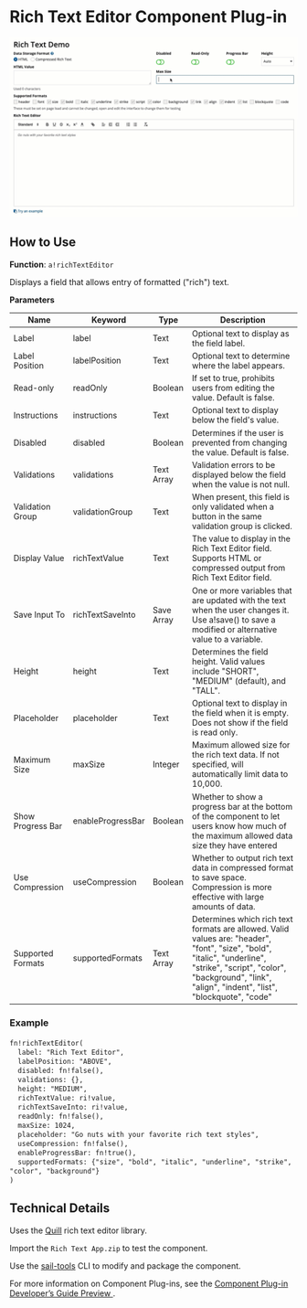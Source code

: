 # Rich Text Editor Component Plug-in

![screencast](screencast.gif)

## How to Use

**Function**: `a!richTextEditor`

Displays a field that allows entry of formatted ("rich") text.

**Parameters**

| **Name**          | **Keyword**       | **Type**   | **Description**                                                                                                                                                                                                               |
| ----------------- | ----------------- | ---------- | ----------------------------------------------------------------------------------------------------------------------------------------------------------------------------------------------------------------------------- |
| Label             | label             | Text       | Optional text to display as the field label.                                                                                                                                                                                  |
| Label Position    | labelPosition     | Text       | Optional text to determine where the label appears.                                                                                                                                                                           |
| Read-only         | readOnly          | Boolean    | If set to true, prohibits users from editing the value. Default is false.                                                                                                                                                     |
| Instructions      | instructions      | Text       | Optional text to display below the field's value.                                                                                                                                                                             |
| Disabled          | disabled          | Boolean    | Determines if the user is prevented from changing the value. Default is false.                                                                                                                                                |
| Validations       | validations       | Text Array | Validation errors to be displayed below the field when the value is not null.                                                                                                                                                 |
| Validation Group  | validationGroup   | Text       | When present, this field is only validated when a button in the same validation group is clicked.                                                                                                                             |
| Display Value     | richTextValue     | Text       | The value to display in the Rich Text Editor field. Supports HTML or compressed output from Rich Text Editor field.                                                                                                           |
| Save Input To     | richTextSaveInto  | Save Array | One or more variables that are updated with the text when the user changes it. Use a!save() to save a modified or alternative value to a variable.                                                                            |
| Height            | height            | Text       | Determines the field height. Valid values include "SHORT", "MEDIUM" (default), and "TALL".                                                                                                                                    |
| Placeholder       | placeholder       | Text       | Optional text to display in the field when it is empty. Does not show if the field is read only.                                                                                                                              |
| Maximum Size      | maxSize           | Integer    | Maximum allowed size for the rich text data. If not specified, will automatically limit data to 10,000.                                                                                                                       |
| Show Progress Bar | enableProgressBar | Boolean    | Whether to show a progress bar at the bottom of the component to let users know how much of the maximum allowed data size they have entered                                                                                   |
| Use Compression   | useCompression    | Boolean    | Whether to output rich text data in compressed format to save space. Compression is more effective with large amounts of data.                                                                                                |
| Supported Formats | supportedFormats  | Text Array | Determines which rich text formats are allowed. Valid values are: "header", "font", "size", "bold", "italic", "underline", "strike", "script", "color", "background", "link", "align", "indent", "list", "blockquote", "code" |

### Example

```
fn!richTextEditor(
  label: "Rich Text Editor",
  labelPosition: "ABOVE",
  disabled: fn!false(),
  validations: {},
  height: "MEDIUM",
  richTextValue: ri!value,
  richTextSaveInto: ri!value,
  readOnly: fn!false(),
  maxSize: 1024,
  placeholder: "Go nuts with your favorite rich text styles",
  useCompression: fn!false(),
  enableProgressBar: fn!true(),
  supportedFormats: {"size", "bold", "italic", "underline", "strike", "color", "background"}
)
```

## Technical Details

Uses the [Quill](https://quilljs.com/) rich text editor library.

Import the `Rich Text App.zip` to test the component.

Use the [sail-tools](https://www.npmjs.com/package/sail-tools) CLI to modify and package the component.

For more information on Component Plug-ins, see the [Component Plug-in Developer’s Guide Preview
](https://docs.google.com/document/d/1QWYZUWb-gG1I5AKeRF6saKUaLwUk2mIndQ6zkGZaU4o/edit#).
